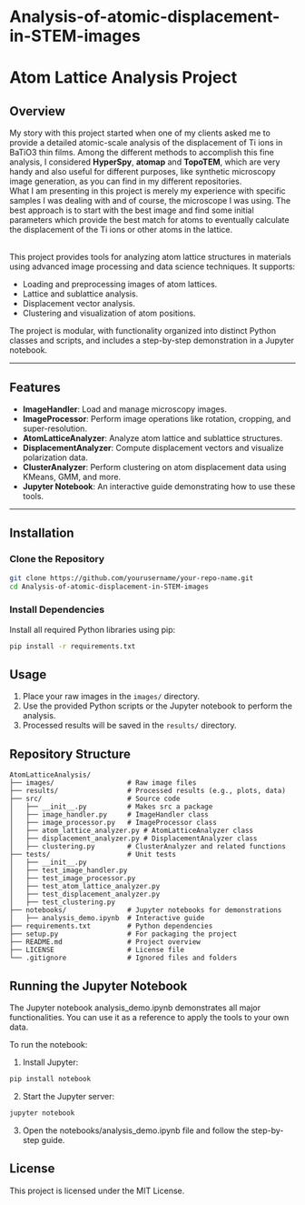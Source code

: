 # Analysis-of-atomic-displacement-in-STEM-images

# Atom Lattice Analysis Project

## Overview
My story with this project started when one of my clients asked me to provide a detailed atomic-scale analysis of the displacement of Ti ions in BaTiO3 thin films. Among the different methods to accomplish this fine analysis, I considered **HyperSpy**, **atomap** and **TopoTEM**, which are very handy and also useful for different purposes, like synthetic microscopy image generation, as you can find in my different repositories.  
What I am presenting in this project is merely my experience with specific samples I was dealing with and of course, the microscope I was using. The best approach is to start with the best image and find some initial parameters which provide the best match for atoms to eventually calculate the displacement of the Ti ions or other atoms in the lattice. <br><br>

This project provides tools for analyzing atom lattice structures in materials using advanced image processing and data science techniques. It supports:
- Loading and preprocessing images of atom lattices.
- Lattice and sublattice analysis.
- Displacement vector analysis.
- Clustering and visualization of atom positions.

The project is modular, with functionality organized into distinct Python classes and scripts, and includes a step-by-step demonstration in a Jupyter notebook.

---

## Features
- **ImageHandler**: Load and manage microscopy images.
- **ImageProcessor**: Perform image operations like rotation, cropping, and super-resolution.
- **AtomLatticeAnalyzer**: Analyze atom lattice and sublattice structures.
- **DisplacementAnalyzer**: Compute displacement vectors and visualize polarization data.
- **ClusterAnalyzer**: Perform clustering on atom displacement data using KMeans, GMM, and more.
- **Jupyter Notebook**: An interactive guide demonstrating how to use these tools.

---

## Installation

### Clone the Repository
```bash
git clone https://github.com/yourusername/your-repo-name.git
cd Analysis-of-atomic-displacement-in-STEM-images
```
### Install Dependencies
Install all required Python libraries using pip:
```bash
pip install -r requirements.txt
```

## Usage
1. Place your raw images in the `images/` directory.
2. Use the provided Python scripts or the Jupyter notebook to perform the analysis.
3. Processed results will be saved in the `results/` directory.

## Repository Structure
```
AtomLatticeAnalysis/
├── images/                  # Raw image files
├── results/                 # Processed results (e.g., plots, data)
├── src/                     # Source code
│   ├── __init__.py          # Makes src a package
│   ├── image_handler.py     # ImageHandler class
│   ├── image_processor.py   # ImageProcessor class
│   ├── atom_lattice_analyzer.py # AtomLatticeAnalyzer class
│   ├── displacement_analyzer.py # DisplacementAnalyzer class
│   ├── clustering.py        # ClusterAnalyzer and related functions
├── tests/                   # Unit tests
│   ├── __init__.py
│   ├── test_image_handler.py
│   ├── test_image_processor.py
│   ├── test_atom_lattice_analyzer.py
│   ├── test_displacement_analyzer.py
│   ├── test_clustering.py
├── notebooks/               # Jupyter notebooks for demonstrations
│   ├── analysis_demo.ipynb  # Interactive guide
├── requirements.txt         # Python dependencies
├── setup.py                 # For packaging the project
├── README.md                # Project overview
├── LICENSE                  # License file
└── .gitignore               # Ignored files and folders
```
## Running the Jupyter Notebook
The Jupyter notebook analysis_demo.ipynb demonstrates all major functionalities. You can use it as a reference to apply the tools to your own data.

To run the notebook:
1. Install Jupyter:
```bash
pip install notebook
```
2. Start the Jupyter server:
```bash
jupyter notebook
```
3. Open the notebooks/analysis_demo.ipynb file and follow the step-by-step guide.

## License
This project is licensed under the MIT License.









